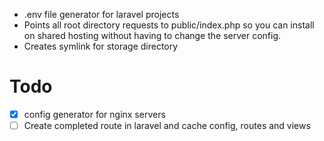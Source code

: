  
- .env file generator for laravel projects
- Points all root directory requests to public/index.php so you can install on shared hosting without having to change the server config.
- Creates symlink for storage directory


# Todo

- [x] config generator for nginx servers
- [ ] Create completed route in laravel and cache config, routes and views
